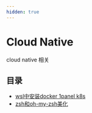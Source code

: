 ```yaml
---
hidden: true
---
```

# Cloud Native
cloud native 相关

## 目录
* [wsl中安装docker 1panel k8s](./install%20docker%20k8s%201panel%20in%20WSL.md)
* [zsh和oh-my-zsh美化](./zsh和oh-my-zsh美化.md)
